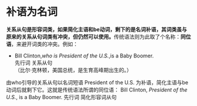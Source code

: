 # 补语为名词

<b>关系从句是形容词类，如果简化主语和be动词，剩下的是名词补语，其词类虽与原来的关系从句词类有冲突，但仍然可以使用。</b>传统语法则为此取了个名称：**同位语**，来避开词类的冲突。例如：  
- Bill Clinton,<em>who is President of the U.S.</em>,is a Baby Boomer.  
先行词 关系从句  
（比尔·克林顿，美国总统，是生育高峰期出生的。）

由who引导的关系从句以名词短语 President of the U.S. 为补语，简化主语与be动词后就剩下它。这就是传统语法所谓的同位语：
Bill Clinton, <em>President of the U.S.</em>, is a Baby Boomer.
先行词 简化形容词从句